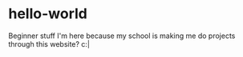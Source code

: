 # hello-world
Beginner stuff
I'm here because my school is making me do projects through this website? c:|
